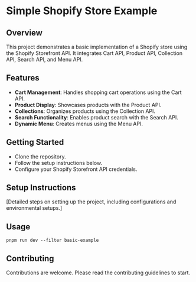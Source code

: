 # Simple Shopify Store Example

## Overview
This project demonstrates a basic implementation of a Shopify store using the Shopify Storefront API. It integrates Cart API, Product API, Collection API, Search API, and Menu API.

## Features
- **Cart Management**: Handles shopping cart operations using the Cart API.
- **Product Display**: Showcases products with the Product API.
- **Collections**: Organizes products using the Collection API.
- **Search Functionality**: Enables product search with the Search API.
- **Dynamic Menu**: Creates menus using the Menu API.

## Getting Started
- Clone the repository.
- Follow the setup instructions below.
- Configure your Shopify Storefront API credentials.

## Setup Instructions
[Detailed steps on setting up the project, including configurations and environmental setups.]

## Usage
`pnpm run dev --filter basic-example`

## Contributing
Contributions are welcome. Please read the contributing guidelines to start.
 
